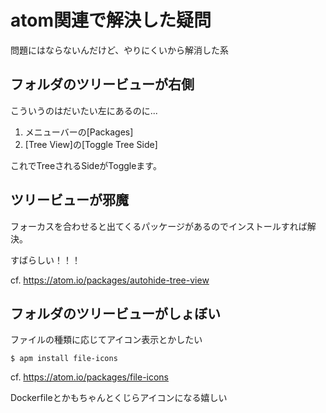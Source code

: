 # atom関連で解決した疑問
問題にはならないんだけど、やりにくいから解消した系

## フォルダのツリービューが右側
こういうのはだいたい左にあるのに...
1. メニューバーの[Packages]
1. [Tree View]の[Toggle Tree Side]

これでTreeされるSideがToggleます。

## ツリービューが邪魔
フォーカスを合わせると出てくるパッケージがあるのでインストールすれば解決。

すばらしい！！！

cf. https://atom.io/packages/autohide-tree-view

## フォルダのツリービューがしょぼい
ファイルの種類に応じてアイコン表示とかしたい
```
$ apm install file-icons
```
cf. https://atom.io/packages/file-icons

Dockerfileとかもちゃんとくじらアイコンになる嬉しい
